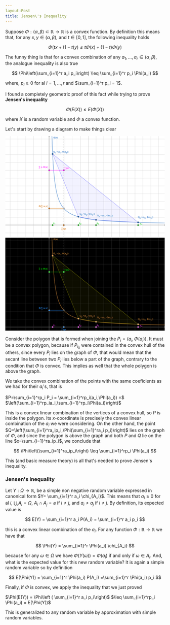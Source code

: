 ```yaml
---
layout:Post
title: Jensen\'s Inequality
---
```



Suppose $\Phi:(\alpha,\beta)\subset \mathbb{R} \to \mathbb{R}$ is a convex function. By definition this means that, for any $x,y \in (\alpha,\beta)$, and $t\in [0,1]$, the following inequality holds


$$
\Phi(tx+(1-t)y) \leq t\Phi(x)+(1-t)\Phi(y)
$$


The funny thing is that for a convex combination of any $a_1, \ldots, a_r \in (\alpha, \beta)$, the analogue inequality  is also true


$$
\Phi\left(\sum_{i=1}^r a_i p_i\right) \leq \sum_{i=1}^r p_i \Phi(a_i)
$$


where, $p_i\geq 0$ for al $i=1,\dots, r$ and $\sum_{i=1}^r p_i = 1$. 

I found a completely geometric proof of this fact while trying to prove **Jensen's inequality**


$$
\Phi(E(X)) \leq E(\Phi(X))
$$


where $X$ is a random variable and $\Phi$ a convex function. 

Let's start by drawing a diagram to make things clear

<img src="/pictures/2021-03-31-Jensens-inequality/light.png" class="pic_lightmode">
<img src="/pictures/2021-03-31-Jensens-inequality/dark.png" class="pic_darkmode">

Consider the polygon that is formed when joining the $P_i = (a_i, \Phi(a_i))$. It must be a convex polygon, because if $P_{i_0}$ were contained in the convex hull of the others, since every $P_i$ lies on the graph of $\Phi$, that would mean that the secant line between two $P_i$ lies below a part of the graph, contrary to the condition that $\Phi$ is convex. This implies as well that the whole polygon is above the graph.

We take the convex combination of the points with the same coeficients as we had for their $a_i$'s, that is

$P=\sum_{i=1}^rp_i P_i = \sum_{i=1}^rp_i(a_i,\Phi(a_i)) =$ $\left(\sum_{i=1}^rp_ia_i,\sum_{i=1}^rp_i\Phi(a_i)\right)$


This is a convex linear combination of the vertices of a convex hull, so $P$ is inside the polygon. Its $x$-coordinate is precisely the convex linear combination of the $a_i$ we were considering. On the other hand, the point $Q=\left(\sum_{i=1}^ra_ip_i,\Phi(\sum_{i=1}^ra_i p_i)\right)$ lies on the graph of $\Phi$, and since the polygon is above the graph and both $P$ and $Q$ lie on the line $x=\sum_{i=1}^ra_ip_i$, we conclude that 


$$
\Phi\left(\sum_{i=1}^ra_ip_i\right) \leq \sum_{i=1}^rp_i \Phi(a_i)
$$


This (and basic measure theory) is all that's needed to prove Jensen's inequality.



### Jensen's inequality

Let $Y:\Omega \to\mathbb{R}$, be a simple non negative random variable expressed in canonical form $Y= \sum_{i=1}^r a_i \chi_{A_i}$. This means that $a_i \geq 0$ for al $i$,  $\bigcup_i A_i = \Omega$, $A_i\cap A_j = \varnothing$ if $i\neq j$, and $a_i \neq a_j$ if $i\neq j$. By definition, its expected value is


$$
E(Y) = \sum_{i=1}^r a_i P(A_i) = \sum_{i=1}^r a_i p_i
$$


this is a convex linear combination of the $a_i$. For any function $\Phi:\mathbb{R}\to\mathbb{R}$ we have that


$$
\Phi(Y) = \sum_{i=1}^r \Phi(a_i) \chi_{A_i}
$$


because for any $\omega \in \Omega$ we have $\Phi(Y(\omega)) = \Phi(a_i)$ if and only if $\omega \in A_i$. And, what is the expected value for this new random variable? It is again a simple random variable so by definition


$$
E(\Phi(Y)) = \sum_{i=1}^r \Phi(a_i) P(A_i) =\sum_{i=1}^r \Phi(a_i) p_i
$$

Finally, if $\Phi$ is convex, we apply the inequality that we just proved

$\Phi(E(Y)) = \Phi\left ( \sum_{i=1}^r a_i p_i\right)$ $\leq \sum_{i=1}^rp_i \Phi(a_i) = E(\Phi(Y))$


This is generalized to any random variable by approximation with simple random variables.